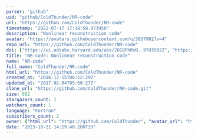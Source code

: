 ```yaml
---
parser: "github"
uid: "github/ColdThunder/NR-code"
url: "https://github.com/ColdThunder/NR-code"
timestamp: "2022-07-17 17:18:58.973958"
description: "Nonlinear reconstruction code"
avatar: "https://avatars.githubusercontent.com/u/3037902?v=4"
repo_url: "https://github.com/ColdThunder/NR-code"
doi: ["https://ui.adsabs.harvard.edu/abs/2018PhRvD..97d3502Z", "https://ui.adsabs.harvard.edu/abs/2018ascl.soft04015Y/abstract"]
title: "NR-code: Nonlinear reconstruction code"
name: "NR-code"
full_name: "ColdThunder/NR-code"
html_url: "https://github.com/ColdThunder/NR-code"
created_at: "2016-12-15T06:12:29Z"
updated_at: "2017-02-04T05:56:27Z"
clone_url: "https://github.com/ColdThunder/NR-code.git"
size: 682
stargazers_count: 1
watchers_count: 1
language: "Fortran"
subscribers_count: 2
owner: {"html_url": "https://github.com/ColdThunder", "avatar_url": "https://avatars.githubusercontent.com/u/3037902?v=4", "login": "ColdThunder", "type": "User"}
date: "2023-10-21 14:19:40.200733"
---
```

